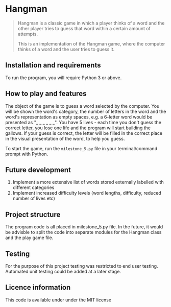 # Hangman
<!-- Table of contents -->

<!-- Project Description and what you learned -->
> Hangman is a classic game in which a player thinks of a word and the other player tries to guess that word within a certain amount of attempts.
>
> This is an implementation of the Hangman game, where the computer thinks of a word and the user tries to guess it. 


## Installation and requirements
To run the program, you will require Python 3 or above.


## How to play and features
The object of the game is to guess a word selected by the computer. You will be shown the word's category, the number of letters in the word and the word's representation as empty spaces, e.g. a 6-letter word would be presented as "_ _ _ _ _ _".
You have 5 lives - each time you don't guess the correct letter, you lose one life and the program will start building the gallows.
If your guess is correct, the letter will be filled in the correct place in the visual presentation of the word, to help you guess.

To start the game, run the `milestone_5.py` file in your terminal/command prompt with Python.


## Future development
1. Implement a more extensive list of words stored externally labelled with different categories
2. Implement increased difficulty levels (word lengths, difficulty, reduced number of lives etc)


## Project structure
The program code is all placed in milestone_5.py file. In the future, it would be advisble to split the code into separate modules for the Hangman class and the play game file.


## Testing
For the purpose of this project testing was restricted to end user testing. 
Automated unit testing could be added at a later stage.


## Licence information
This code is available under under the MIT license